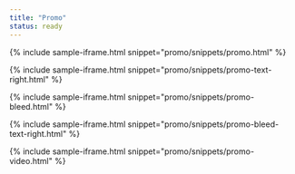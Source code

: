 ```yaml
---
title: "Promo"
status: ready
---
```


{% include sample-iframe.html snippet="promo/snippets/promo.html" %}

{% include sample-iframe.html snippet="promo/snippets/promo-text-right.html" %}

{% include sample-iframe.html snippet="promo/snippets/promo-bleed.html" %}

{% include sample-iframe.html snippet="promo/snippets/promo-bleed-text-right.html" %}

{% include sample-iframe.html snippet="promo/snippets/promo-video.html" %}
